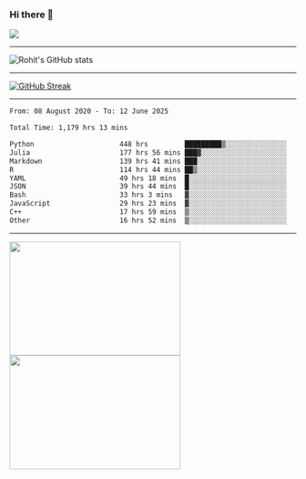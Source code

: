 ### Hi there 👋

 ![](https://komarev.com/ghpvc/?username=RohitRathore1&color=blueviolet)

<hr/>

![Rohit's GitHub stats](https://github-readme-stats.vercel.app/api?username=RohitRathore1&show_icons=true&theme=transparent)

<hr/>

[![GitHub Streak](http://github-readme-streak-stats.herokuapp.com?user=RohitRathore1&theme=dark&mode=weekly)](https://git.io/streak-stats)

<hr/>

<!--START_SECTION:waka-->

```txt
From: 08 August 2020 - To: 12 June 2025

Total Time: 1,179 hrs 13 mins

Python                     448 hrs         █████████▒░░░░░░░░░░░░░░░   37.99 %
Julia                      177 hrs 56 mins ███▓░░░░░░░░░░░░░░░░░░░░░   15.09 %
Markdown                   139 hrs 41 mins ███░░░░░░░░░░░░░░░░░░░░░░   11.85 %
R                          114 hrs 44 mins ██▒░░░░░░░░░░░░░░░░░░░░░░   09.73 %
YAML                       49 hrs 18 mins  █░░░░░░░░░░░░░░░░░░░░░░░░   04.18 %
JSON                       39 hrs 44 mins  █░░░░░░░░░░░░░░░░░░░░░░░░   03.37 %
Bash                       33 hrs 3 mins   ▓░░░░░░░░░░░░░░░░░░░░░░░░   02.80 %
JavaScript                 29 hrs 23 mins  ▓░░░░░░░░░░░░░░░░░░░░░░░░   02.49 %
C++                        17 hrs 59 mins  ▒░░░░░░░░░░░░░░░░░░░░░░░░   01.53 %
Other                      16 hrs 52 mins  ▒░░░░░░░░░░░░░░░░░░░░░░░░   01.43 %
```

<!--END_SECTION:waka-->

<hr/>

<p>
  <img src="https://wakatime.com/share/@TeAmp0is0N/3935ee43-08a3-493e-8b95-60c1f9204b15.svg" width="300" height="200">
  <img src="https://wakatime.com/share/@TeAmp0is0N/8717aacc-7340-44e0-abb1-987dc9823fcd.svg" width="300" height="200">
</p>




